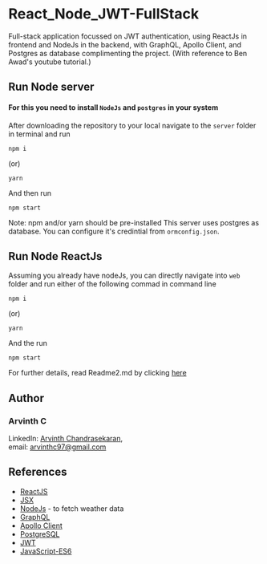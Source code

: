 # React_Node_JWT-FullStack
Full-stack application focussed on JWT authentication, using ReactJs in frontend and NodeJs in the backend, with GraphQL, Apollo Client, and Postgres as database complimenting the project. (With reference to Ben Awad's youtube tutorial.)

## Run Node server

#### For this you need to install `NodeJs` and `postgres` in your system
After downloading the repository to your local navigate to the `server` folder in terminal and run 
````base
npm i
````
(or)

````base
yarn
````
And then run 
````base
npm start
````

Note: npm and/or yarn should be pre-installed
This server uses postgres as database. You can configure it's credintial from `ormconfig.json`.


## Run Node ReactJs

Assuming you already have nodeJs, you can directly navigate into `web` folder and run either of the following commad in command line 

````base
npm i
````
(or)

````base
yarn
````
And the run 
````base
npm start
````
For further details, read Readme2.md by clicking [here](https://github.com/ArvinthC3000/React_Node_JWT-FullStack/tree/master/web#readme)

## Author
### Arvinth C    
LinkedIn: [Arvinth Chandrasekaran](https://www.linkedin.com/in/arvinth-chandrasekaran-64236a79),     
email: arvinthc97@gmail.com

## References
* [ReactJS](https://reactjs.org/docs/getting-started.html)
* [JSX](https://reactjs.org/docs/introducing-jsx.html)
* [NodeJs](https://nodejs.org/en/) - to fetch weather data
* [GraphQL](https://graphql.org/)
* [Apollo Client](https://www.apollographql.com/docs/apollo-server/v1/)
* [PostgreSQL](https://www.postgresql.org/)
* [JWT](https://jwt.io/)
* [JavaScript-ES6](https://scotch.io/tutorials/how-to-use-the-javascript-fetch-api-to-get-data)
